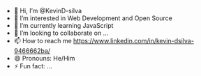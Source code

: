 - 👋 Hi, I’m @KevinD-silva
- 👀 I’m interested in Web Development and Open Source 
- 🌱 I’m currently learning JavaScript
- 💞️ I’m looking to collaborate on ...
- 📫 How to reach me https://www.linkedin.com/in/kevin-dsilva-9466662ba/
- 😄 Pronouns: He/Him
- ⚡ Fun fact: ...

<!---
KevinD-silva/KevinD-silva is a ✨ special ✨ repository because its `README.md` (this file) appears on your GitHub profile.
You can click the Preview link to take a look at your changes.
--->
